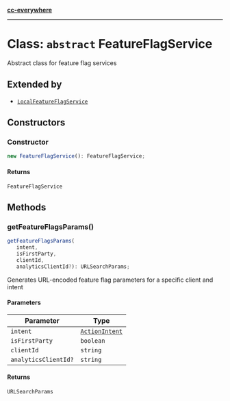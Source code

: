 [**cc-everywhere**](../../../../../index.md)

***

# Class: `abstract` FeatureFlagService

Abstract class for feature flag services

## Extended by

- [`LocalFeatureFlagService`](../../local-feature-flag-service/classes/local-feature-flag-service.md)

## Constructors

<a id="constructor"></a>

### Constructor

```ts
new FeatureFlagService(): FeatureFlagService;
```

#### Returns

`FeatureFlagService`

## Methods

<a id="getfeatureflagsparams"></a>

### getFeatureFlagsParams()

```ts
getFeatureFlagsParams(
   intent, 
   isFirstParty, 
   clientId, 
   analyticsClientId?): URLSearchParams;
```

Generates URL-encoded feature flag parameters for a specific client and intent

#### Parameters

| Parameter | Type |
| ------ | ------ |
| `intent` | [`ActionIntent`](../../../../../shared/src/types/action-intent-types/type-aliases/action-intent.md) |
| `isFirstParty` | `boolean` |
| `clientId` | `string` |
| `analyticsClientId?` | `string` |

#### Returns

`URLSearchParams`
